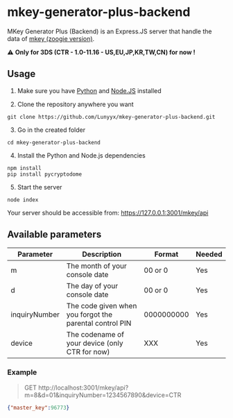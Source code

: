 # mkey-generator-plus-backend
MKey Generator Plus (Backend) is an Express.JS server that handle the data of [mkey (zoogie version)](https://github.com/zoogie/mkey).

⚠ **Only for 3DS (CTR - 1.0-11.16 - US,EU,JP,KR,TW,CN) for now !**

## Usage

1. Make sure you have [Python](https://www.python.org/downloads/) and [Node.JS](https://nodejs.org/en/download/) installed

2. Clone the repository anywhere you want
```shell
git clone https://github.com/Lunyyx/mkey-generator-plus-backend.git
```

3. Go in the created folder
```
cd mkey-generator-plus-backend
```

4. Install the Python and Node.js dependencies 
```
npm install
pip install pycryptodome
```

5. Start the server
```
node index
```

Your server should be accessible from: https://127.0.0.1:3001/mkey/api

## Available parameters

| Parameter     | Description                                             | Format     | Needed |
|---------------|---------------------------------------------------------|------------|--------|
| m             | The month of your console date                          | 00 or 0    | Yes    |
| d             | The day of your console date                            | 00 or 0    | Yes    |
| inquiryNumber | The code given when you forgot the parental control PIN | 0000000000 | Yes    |
| device        | The codename of your device (only CTR for now)          | XXX        | Yes    |

### Example

> GET http://localhost:3001/mkey/api?m=8&d=01&inquiryNumber=1234567890&device=CTR
```json
{"master_key":96773}
```
